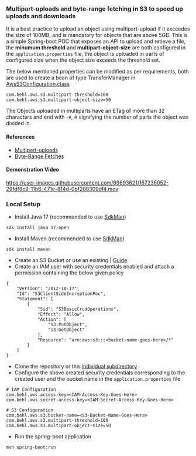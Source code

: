 ### Multipart-uploads and byte-range fetching in S3 to speed up uploads and downloads

It is a best practice to upload an object using multipart-upload if it exceedes the size of 100MB, and is mandatory for objects that are above 5GB. This is a simple Spring-boot POC that exposes an API to upload and retieve a file, the **minumum threshold** and **multipart-object-size** are both configured in the `application.properties` file, the object is uploaded in parts of configured size when the object size exceeds the threshold set.

The below mentioned properties can be modified as per requirements, both are used to create a bean of type TransferManager in [AwsS3Configuration.class](https://github.com/hardikSinghBehl/aws-java-reference-pocs/blob/main/large-files-upload-directly-s3-put-presigned-uri/src/main/java/com/behl/offloader/configuration/AwsS3Configuration.java)

```
com.behl.aws.s3.multipart-threshold=100
com.behl.aws.s3.multipart-object-size=50
```

The Objects uploaded in multiparts have an ETag of more than 32 characters and end with `-#`, # signifying the number of parts the object was divided in.

#### References
* [Multipart-uploads](https://docs.aws.amazon.com/AmazonS3/latest/userguide/mpuoverview.html)
* [Byte-Range Fetches](https://docs.aws.amazon.com/whitepapers/latest/s3-optimizing-performance-best-practices/use-byte-range-fetches.html)

#### Demonstration Video

https://user-images.githubusercontent.com/69693621/167236052-29fdf8c9-11b6-471e-814d-0bf288309df4.mov

### Local Setup
* Install Java 17 (recommended to use [SdkMan](https://sdkman.io))

```
sdk install java 17-open
```
* Install Maven (recommended to use [SdkMan](https://sdkman.io))

```
sdk install maven
```
* Create an S3 Bucket or use an existing | [Guide](https://docs.aws.amazon.com/AmazonS3/latest/userguide/creating-bucket.html)
* Create an IAM user with security credentials enabled and attach a permission containing the below given policy

```
{
    "Version": "2012-10-17",
    "Id": "S3ClientSideEncryptionPoc",
    "Statement": [
        {
            "Sid": "S3BasicCrudOperations",
            "Effect": "Allow",
            "Action": [
                "s3:PutObject",
                "s3:GetObject"
            ],
            "Resource": "arn:aws:s3:::<bucket-name-goes-here>/*"
        }
    ]
}
```
* Clone the repository or this [individual subdirectory](https://github.com/hardikSinghBehl/aws-java-reference-pocs/blob/main/INDIVIDUAL_FOLDER_CLONE.md)
* Configure the above created security credentials corresponding to the created user and the bucket name in the `application.properties` file

```
# IAM Configuration
com.behl.aws.access-key=<IAM-Access-Key-Goes-Here>
com.behl.aws.secret-access-key=<IAM-Secret-Access-Key-Goes-Here>

# S3 Configuration
com.behl.aws.s3.bucket-name=<S3-Bucket-Name-Goes-Here>
com.behl.aws.s3.multipart-threshold=100
com.behl.aws.s3.multipart-object-size=50
```

* Run the spring-boot application

```
mvn spring-boot:run
```




